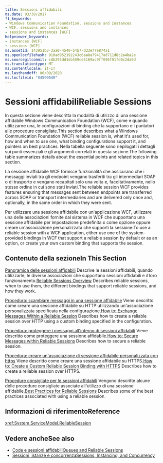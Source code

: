 ```yaml
---
title: Sessioni affidabili
ms.date: 03/30/2017
f1_keywords:
- Windows Communication Foundation, sessions and instances
- WCF, sessions and instances
- sessions and instances [WCF]
helpviewer_keywords:
- instances [WCF]
- sessions [WCF]
ms.assetid: 143951b3-3aa0-4540-b4b7-d33e77e874a1
ms.openlocfilehash: 910ad952192243c6aa8a79417ad711d8c2a4ba2e
ms.sourcegitcommit: cdb295dd1db589ce5169ac9ff096f01fd0c2da9d
ms.translationtype: MT
ms.contentlocale: it-IT
ms.lasthandoff: 06/09/2020
ms.locfileid: "84590540"
---
```

# <a name="reliable-sessions"></a><span data-ttu-id="9d3f0-102">Sessioni affidabili</span><span class="sxs-lookup"><span data-stu-id="9d3f0-102">Reliable Sessions</span></span>

<span data-ttu-id="9d3f0-103">In questa sezione viene descritta la modalità di utilizzo di una sessione affidabile Windows Communication Foundation (WCF), come e quando utilizzarne una, le configurazioni di binding che la supportano e i puntatori alle procedure consigliate.</span><span class="sxs-lookup"><span data-stu-id="9d3f0-103">This section describes what a Windows Communication Foundation (WCF) reliable session is, what it's used for, how and when to use one, what binding configurations support it, and pointers on best practices.</span></span> <span data-ttu-id="9d3f0-104">Nella tabella seguente sono riepilogati i dettagli sui punti essenziali e gli argomenti correlati in questa sezione.</span><span class="sxs-lookup"><span data-stu-id="9d3f0-104">The following table summarizes details about the essential points and related topics in this section.</span></span>

<span data-ttu-id="9d3f0-105">La sessione affidabile WCF fornisce funzionalità che assicurano che i messaggi inviati tra gli endpoint vengano trasferiti tra gli intermediari SOAP o di trasporto e vengano recapitati solo una volta e, facoltativamente, nello stesso ordine in cui sono stati inviati.</span><span class="sxs-lookup"><span data-stu-id="9d3f0-105">The reliable session WCF provides features ensuring that messages sent between endpoints are transferred across SOAP or transport intermediaries and are delivered only once and, optionally, in the same order in which they were sent.</span></span>

<span data-ttu-id="9d3f0-106">Per utilizzare una sessione affidabile con un'applicazione WCF, utilizzare una delle associazioni fornite dal sistema in WCF che supportano una sessione affidabile per impostazione predefinita o come opzione oppure creare un'associazione personalizzata che supporti la sessione.</span><span class="sxs-lookup"><span data-stu-id="9d3f0-106">To use a reliable session with a WCF application, either use one of the system-provided bindings in WCF that support a reliable session by default or as an option, or create your own custom binding that supports the session.</span></span>

## <a name="in-this-section"></a><span data-ttu-id="9d3f0-107">Contenuto della sezione</span><span class="sxs-lookup"><span data-stu-id="9d3f0-107">In This Section</span></span>

<span data-ttu-id="9d3f0-108">[Panoramica delle sessioni affidabili](reliable-sessions-overview.md) Descrive le sessioni affidabili, quando utilizzarle, le diverse associazioni che supportano sessioni affidabili e il loro funzionamento.</span><span class="sxs-lookup"><span data-stu-id="9d3f0-108">[Reliable Sessions Overview](reliable-sessions-overview.md) Describes reliable sessions, when to use them, the different bindings that support reliable sessions, and how they work.</span></span>

<span data-ttu-id="9d3f0-109">[Procedura: scambiare messaggi in una sessione affidabile](how-to-exchange-messages-within-a-reliable-session.md) Viene descritto come creare una sessione affidabile su HTTP utilizzando un'associazione personalizzata specificata nella configurazione.</span><span class="sxs-lookup"><span data-stu-id="9d3f0-109">[How to: Exchange Messages Within a Reliable Session](how-to-exchange-messages-within-a-reliable-session.md) Describes how to create a reliable session over HTTP using a custom binding specified in the configuration.</span></span>

<span data-ttu-id="9d3f0-110">[Procedura: proteggere i messaggi all'interno di sessioni affidabili](how-to-secure-messages-within-reliable-sessions.md) Viene descritto come proteggere una sessione affidabile.</span><span class="sxs-lookup"><span data-stu-id="9d3f0-110">[How to: Secure Messages within Reliable Sessions](how-to-secure-messages-within-reliable-sessions.md) Describes how to secure a reliable session.</span></span>

<span data-ttu-id="9d3f0-111">[Procedura: creare un'associazione di sessione affidabile personalizzata con https](how-to-create-a-custom-reliable-session-binding-with-https.md) Viene descritto come creare una sessione affidabile su HTTPS.</span><span class="sxs-lookup"><span data-stu-id="9d3f0-111">[How to: Create a Custom Reliable Session Binding with HTTPS](how-to-create-a-custom-reliable-session-binding-with-https.md) Describes how to create a reliable session over HTTPS.</span></span>

<span data-ttu-id="9d3f0-112">[Procedure consigliate per le sessioni affidabili](best-practices-for-reliable-sessions.md) Vengono descritte alcune delle procedure consigliate associate all'utilizzo di una sessione affidabile.</span><span class="sxs-lookup"><span data-stu-id="9d3f0-112">[Best Practices for Reliable Sessions](best-practices-for-reliable-sessions.md) Describes some of the best practices associated with using a reliable session.</span></span>

## <a name="reference"></a><span data-ttu-id="9d3f0-113">Informazioni di riferimento</span><span class="sxs-lookup"><span data-stu-id="9d3f0-113">Reference</span></span>

<xref:System.ServiceModel.ReliableSession>

## <a name="see-also"></a><span data-ttu-id="9d3f0-114">Vedere anche</span><span class="sxs-lookup"><span data-stu-id="9d3f0-114">See also</span></span>

- [<span data-ttu-id="9d3f0-115">Code e sessioni affidabili</span><span class="sxs-lookup"><span data-stu-id="9d3f0-115">Queues and Reliable Sessions</span></span>](queues-and-reliable-sessions.md)
- [<span data-ttu-id="9d3f0-116">Sessioni, istanze e concorrenza</span><span class="sxs-lookup"><span data-stu-id="9d3f0-116">Sessions, Instancing, and Concurrency</span></span>](sessions-instancing-and-concurrency.md)
